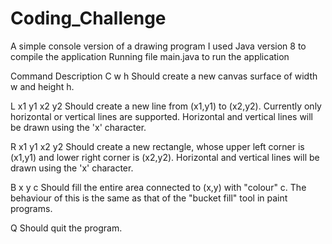 # Coding_Challenge
A simple console version of a drawing program
I used Java version 8 to compile the application
Running file main.java to run the application

Command 		    Description
C w h           Should create a new canvas surface of width w and height h.

L x1 y1 x2 y2   Should create a new line from (x1,y1) to (x2,y2). Currently only
                horizontal or vertical lines are supported. Horizontal and vertical lines
                will be drawn using the 'x' character.

R x1 y1 x2 y2   Should create a new rectangle, whose upper left corner is (x1,y1) and
                lower right corner is (x2,y2). Horizontal and vertical lines will be drawn
                using the 'x' character.

B x y c         Should fill the entire area connected to (x,y) with "colour" c. The
                behaviour of this is the same as that of the "bucket fill" tool in paint
                programs.
                
Q               Should quit the program.
